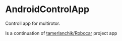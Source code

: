 # AndroidControlApp
Controll app for multirotor.

Is a continuation of [tamerlanchik/Robocar](https://github.com/tamerlanchik/RoboCar/tree/master/Android/MyApplication4) project app
